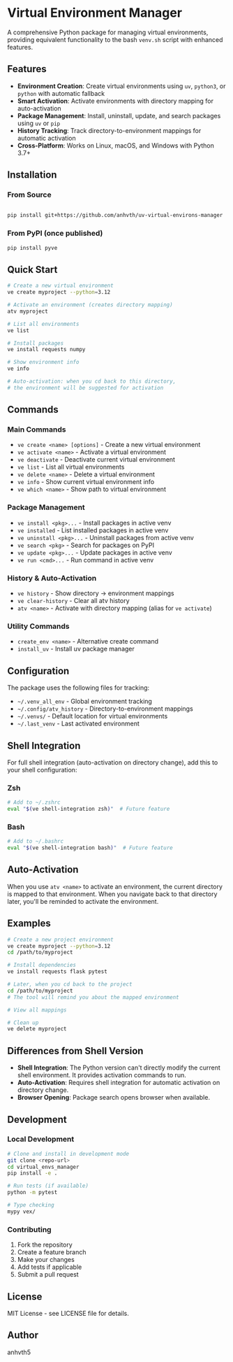 # Virtual Environment Manager

A comprehensive Python package for managing virtual environments, providing equivalent functionality to the bash `venv.sh` script with enhanced features.

## Features

- **Environment Creation**: Create virtual environments using `uv`, `python3`, or `python` with automatic fallback
- **Smart Activation**: Activate environments with directory mapping for auto-activation
- **Package Management**: Install, uninstall, update, and search packages using `uv` or `pip`
- **History Tracking**: Track directory-to-environment mappings for automatic activation
- **Cross-Platform**: Works on Linux, macOS, and Windows with Python 3.7+

## Installation

### From Source

```bash

pip install git+https://github.com/anhvth/uv-virtual-environs-manager
```

### From PyPI (once published)

```bash
pip install pyve
```

## Quick Start

```bash
# Create a new virtual environment
ve create myproject --python=3.12

# Activate an environment (creates directory mapping)
atv myproject

# List all environments
ve list

# Install packages
ve install requests numpy

# Show environment info
ve info

# Auto-activation: when you cd back to this directory, 
# the environment will be suggested for activation
```

## Commands

### Main Commands

- `ve create <name> [options]` - Create a new virtual environment
- `ve activate <name>` - Activate a virtual environment  
- `ve deactivate` - Deactivate current virtual environment
- `ve list` - List all virtual environments
- `ve delete <name>` - Delete a virtual environment
- `ve info` - Show current virtual environment info
- `ve which <name>` - Show path to virtual environment

### Package Management

- `ve install <pkg>...` - Install packages in active venv
- `ve installed` - List installed packages in active venv
- `ve uninstall <pkg>...` - Uninstall packages from active venv
- `ve search <pkg>` - Search for packages on PyPI
- `ve update <pkg>...` - Update packages in active venv
- `ve run <cmd>...` - Run command in active venv

### History & Auto-Activation

- `ve history` - Show directory → environment mappings
- `ve clear-history` - Clear all atv history
- `atv <name>` - Activate with directory mapping (alias for `ve activate`)

### Utility Commands

- `create_env <name>` - Alternative create command
- `install_uv` - Install uv package manager

## Configuration

The package uses the following files for tracking:

- `~/.venv_all_env` - Global environment tracking
- `~/.config/atv_history` - Directory-to-environment mappings
- `~/.venvs/` - Default location for virtual environments
- `~/.last_venv` - Last activated environment

## Shell Integration

For full shell integration (auto-activation on directory change), add this to your shell configuration:

### Zsh

```bash
# Add to ~/.zshrc
eval "$(ve shell-integration zsh)"  # Future feature
```

### Bash

```bash
# Add to ~/.bashrc
eval "$(ve shell-integration bash)"  # Future feature
```

## Auto-Activation

When you use `atv <name>` to activate an environment, the current directory is mapped to that environment. When you navigate back to that directory later, you'll be reminded to activate the environment.

## Examples

```bash
# Create a new project environment
ve create myproject --python=3.12
cd /path/to/myproject

# Install dependencies
ve install requests flask pytest

# Later, when you cd back to the project
cd /path/to/myproject
# The tool will remind you about the mapped environment

# View all mappings

# Clean up
ve delete myproject
```

## Differences from Shell Version

- **Shell Integration**: The Python version can't directly modify the current shell environment. It provides activation commands to run.
- **Auto-Activation**: Requires shell integration for automatic activation on directory change.
- **Browser Opening**: Package search opens browser when available.

## Development

### Local Development

```bash
# Clone and install in development mode
git clone <repo-url>
cd virtual_envs_manager
pip install -e .

# Run tests (if available)
python -m pytest

# Type checking
mypy vex/
```

### Contributing

1. Fork the repository
2. Create a feature branch
3. Make your changes
4. Add tests if applicable
5. Submit a pull request

## License

MIT License - see LICENSE file for details.

## Author

anhvth5